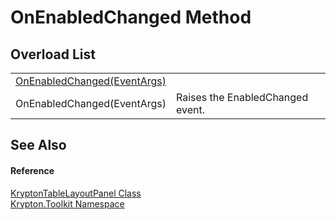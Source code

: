 # OnEnabledChanged Method


## Overload List
<table>
<tr>
<td><a href="af8c02ad-dd48-1ea9-b577-a12c6d0fe15d.md">OnEnabledChanged(EventArgs)</a></td>
<td> </td></tr>
<tr>
<td>OnEnabledChanged(EventArgs)</td>
<td>Raises the EnabledChanged event.</td></tr>
</table>

## See Also


#### Reference
<a href="7c7487b3-36d3-a1a2-1351-3010ba913d74.md">KryptonTableLayoutPanel Class</a>  
<a href="79d2eac2-21f4-54ff-7552-b20c33c30600.md">Krypton.Toolkit Namespace</a>  
